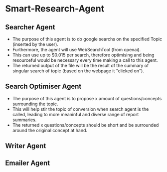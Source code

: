 # Smart-Research-Agent

## Searcher Agent
* The purpose of this agent is to do google searchs on the specified Topic (inserted by the user).
* Furthermore, the agent will use WebSearchTool (from openai). 
* This can use up to $0.015 per search, therefore optimising and being resourceful would be necessary every time making a call to this agent.
* The returned output of the file will be the result of the summary of singular search of topic (based on the webpage it "clicked on").


## Search Optimiser Agent
* The purpose of this agent is to propose x amount of questions/concepts surrounding the topic.
* This will help stir the topic of conversion when search agent is the called, leading to more meaninful and diverse range of report summaries. 
* The returned x questions/concepts should be short and be surrounded around the original concept at hand.


## Writer Agent

## Emailer Agent